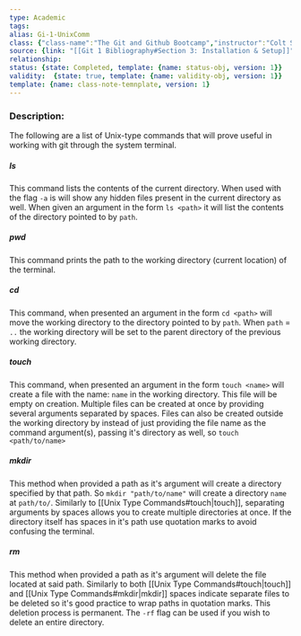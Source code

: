 ```yaml
---
type: Academic
tags:
alias: Gi-1-UnixComm
class: {"class-name":"The Git and Github Bootcamp","instructor":"Colt Steele","medium":"Online Course","start-date":"2023-04-25","online-platform":"Udemy","length":"17 hours","class-alias":"Gi-1","template":{"name":"class-online-course-obj","version":1}}
source: {link: "[[Git 1 Bibliography#Section 3: Installation & Setup]]", alias: Sec3-Gi-1, template: {name: bib-source-obj , version: 1}}
relationship: 
status: {state: Completed, template: {name: status-obj, version: 1}}
validity:  {state: true, template: {name: validity-obj, version: 1}}
template: {name: class-note-temnplate, version: 1}
---
```

### Description: 
The following are a list of Unix-type commands that will prove useful in working with git through the system terminal.

##### ls
This command lists the contents of the current directory. When used with the flag `-a` is will show any hidden files present in the current directory as well. When given an argument in the form `ls <path>` it will list the contents of the directory pointed to by `path`.

##### pwd
This command prints the path to the working directory (current location) of the terminal.

##### cd 
This command, when presented an argument in the form `cd <path>` will move the working directory to the directory pointed to by `path`. When `path` = `..` the working directory will be set to the parent directory of the previous working directory. 

##### touch
This command, when presented an argument in the form `touch <name>` will create a file with the name:  `name` in the working directory. This file will be empty on creation. Multiple files can be created at once by providing several arguments separated by spaces. Files can also be created outside the working directory by instead of just providing the file name as the command argument(s), passing it's directory as well, so `touch <path/to/name>`

##### mkdir
This method when provided a path as it's argument will create a directory specified by that path. So `mkdir "path/to/name"` will create a directory `name` at `path/to/`. Similarly to [[Unix Type Commands#touch|touch]], separating arguments by spaces allows you to create multiple directories at once. If the directory itself has spaces in it's path use quotation marks to avoid confusing the terminal. 

##### rm
This method when provided a path as it's argument will delete the file located at said path. Similarly to both [[Unix Type Commands#touch|touch]] and [[Unix Type Commands#mkdir|mkdir]] spaces indicate separate files to be deleted so it's good practice to wrap paths in quotation marks. This deletion process is permanent. The `-rf` flag can be used if you wish to delete an entire directory. 

 